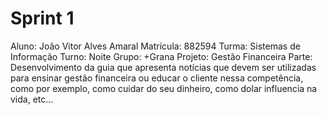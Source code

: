 # Sprint 1 #

Aluno: João Vitor Alves Amaral
Matrícula: 882594
Turma: Sistemas de Informação
Turno: Noite
Grupo: +Grana
Projeto: Gestão Financeira
Parte: Desenvolvimento da guia que apresenta notícias que devem ser utilizadas para ensinar gestão financeira ou educar o cliente nessa competência, como por exemplo, como cuidar do seu dinheiro, como dolar influencia na vida, etc...

